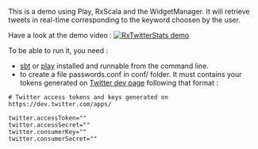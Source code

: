 This is a demo using Play, RxScala and the WidgetManager.
It will retrieve tweets in real-time corresponding to the keyword choosen by the user.

Have a look at the demo video :
[![RxTwitterStats demo](http://img.youtube.com/vi/G70KP-A3AT8/maxresdefault.jpg)](http://www.youtube.com/watch?v=G70KP-A3AT8)

To be able to run it, you need :

- [sbt](http://www.scala-sbt.org/0.13.2/docs/Getting-Started/Setup.html) or [play](http://www.playframework.com/documentation/2.0/Installing) installed and runnable from the command line.
- to create a file passwords.conf in conf/ folder. It must contains your tokens generated on [Twitter dev page](https://dev.twitter.com/apps) following that format :

```
# Twitter access tokens and keys generated on https://dev.twitter.com/apps/

twitter.accessToken=""
twitter.accessSecret=""
twitter.consumerKey=""
twitter.consumerSecret=""
```
